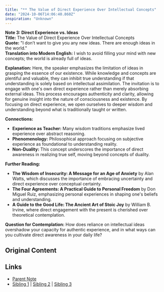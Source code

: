 ```yaml
---
title: "** The Value of Direct Experience Over Intellectual Concepts"
date: "2024-10-06T14:06:40.860Z"
inspiration: "Unknown"
---
```


  
**Note 3: Direct Experience vs. Ideas**  
**Title:** The Value of Direct Experience Over Intellectual Concepts  
**Quote:** "I don’t want to give you any new ideas. There are enough ideas in the world."  
**Translation into Modern English:** I wish to avoid filling your mind with new concepts; the world is already full of ideas.  

**Explanation:** Here, the speaker emphasizes the limitation of ideas in grasping the essence of our existence. While knowledge and concepts are plentiful and valuable, they can inhibit true understanding if that understanding is solely based on intellectual assimilation. The invitation is to engage with one's own direct experience rather than merely absorbing external ideas. This process encourages authenticity and clarity, allowing for genuine insight into the nature of consciousness and existence. By focusing on direct experience, we open ourselves to deeper wisdom and understanding beyond what is traditionally taught or written.  

**Connections:**  
- **Experience as Teacher:** Many wisdom traditions emphasize lived experience over abstract reasoning.  
- **Phenomenology:** Philosophical approach focusing on subjective experience as foundational to understanding reality.  
- **Non-Duality:** This concept underscores the importance of direct awareness in realizing true self, moving beyond concepts of duality.  

**Further Reading:**  
- **The Wisdom of Insecurity: A Message for an Age of Anxiety** by Alan Watts, which discusses the importance of embracing uncertainty and direct experience over conceptual certainty.  
- **The Four Agreements: A Practical Guide to Personal Freedom** by Don Miguel Ruiz, emphasizing personal experiences in shaping one's beliefs and understanding.  
- **A Guide to the Good Life: The Ancient Art of Stoic Joy** by William B. Irvine, where direct engagement with the present is cherished over theoretical contemplation.  

**Question for Contemplation:** How does reliance on intellectual ideas overshadow your capacity for authentic experience, and in what ways can you cultivate direct awareness in your daily life?  



## Original Content



## Links

- [Parent Note](/parent-note.md)
- [Sibling 1](/zettel1.md) | [Sibling 2](/zettel2.md) | [Sibling 3](/zettel3.md)
